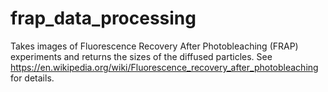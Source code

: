 # frap_data_processing
Takes images of Fluorescence Recovery After Photobleaching (FRAP) experiments and returns the sizes of the diffused particles. See https://en.wikipedia.org/wiki/Fluorescence_recovery_after_photobleaching for details.

